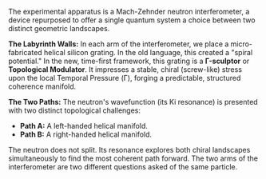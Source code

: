 The experimental apparatus is a Mach-Zehnder neutron interferometer, a device repurposed to offer a single quantum system a choice between two distinct geometric landscapes.

**The Labyrinth Walls:** In each arm of the interferometer, we place a micro-fabricated helical silicon grating. In the old language, this created a "spiral potential." In the new, time-first framework, this grating is a **Γ-sculptor** or **Topological Modulator**. It impresses a stable, chiral (screw-like) stress upon the local Temporal Pressure (Γ), forging a predictable, structured coherence manifold.

**The Two Paths:** The neutron's wavefunction (its Ki resonance) is presented with two distinct topological challenges:
*   **Path A:** A left-handed helical manifold.
*   **Path B:** A right-handed helical manifold.

The neutron does not split. Its resonance explores both chiral landscapes simultaneously to find the most coherent path forward. The two arms of the interferometer are two different questions asked of the same particle.